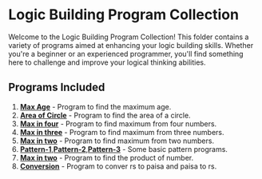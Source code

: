 # Logic Building Program Collection

Welcome to the Logic Building Program Collection! This folder contains a variety of programs aimed at enhancing your logic building skills. Whether you're a beginner or an experienced programmer, you'll find something here to challenge and improve your logical thinking abilities.

## Programs Included

1. **[Max Age](age.c/)** - Program to find the maximum age.
2. **[Area of Circle](circle.c/)** - Program to find the area of a circle.
3. **[Max in four](max_in_four/)** - Program to find maximum from four numbers.
4. **[Max in three](max_in_three/)** - Program to find maximum from three numbers.
5. **[Max in two](max_in_two/)** - Program to find maximum from two numbers.
6. **[Pattern-1](pattern1.c/)**,**[Pattern-2](pattern2.c/)**,**[Pattern-3](pattern3.c/)** - Some basic pattern programs.
7. **[Max in two](product.c/)** - Program to find the product of number.
8. **[Conversion](rs_to_paisa.c/)** - Program to conver rs to paisa and paisa to rs.
